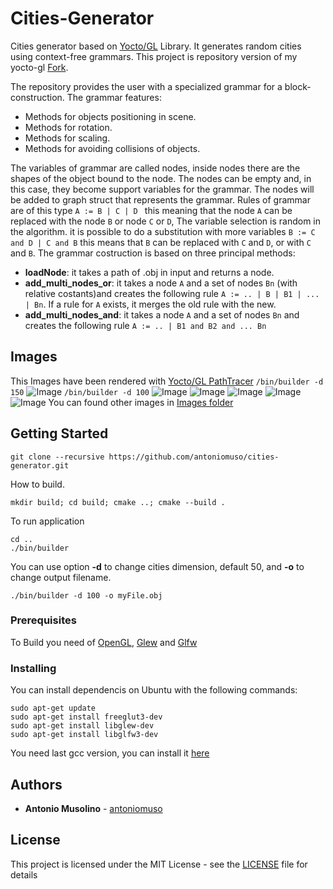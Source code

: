 # Cities-Generator
Cities generator based on [Yocto/GL](https://github.com/xelatihy/yocto-gl) Library. It generates random cities using context-free grammars.
This project is repository version of my yocto-gl [Fork](https://github.com/antoniomuso/yocto-gl).

The repository provides the user with a specialized grammar for a block-construction.
The grammar features:
- Methods for objects positioning in scene.
- Methods for rotation.
- Methods for scaling.
- Methods for avoiding collisions of objects.

The variables of grammar are called nodes, inside nodes there are the shapes of the object bound to the node.
The nodes can be empty and, in this case, they become support variables for the grammar.
The nodes will be added to graph struct that represents the grammar.
Rules of grammar are of this type `A := B | C | D ` this meaning that the node `A` can be replaced with the node `B` or node `C` or `D`, The variable selection is random in the algorithm. it is possible to do a substitution with more variables ` B := C and D | C and B ` this means that `B` can be replaced with `C` and `D`, or with `C` and `B`. 
The grammar costruction is based on three principal methods:
- **loadNode**: it takes a path of .obj in input and returns a node.
- **add_multi_nodes_or**: it takes a node `A` and a set of nodes `Bn` (with relative costants)and creates the following rule `A := .. | B | B1 | ... | Bn`. If a rule for `A` exists, it merges the old rule with the new.
- **add_multi_nodes_and**: it takes a node `A` and a set of nodes `Bn` and creates the following rule `A := .. | B1 and B2 and ... Bn`


## Images
This Images have been rendered with [Yocto/GL PathTracer](https://github.com/xelatihy/yocto-gl/blob/master/apps/ytrace.cpp)
```/bin/builder -d 150```
![Image](Images/image_1920_pixel.jpg)
```/bin/builder -d 100```
![Image](Images/image7.png)
![Image](Images/out1.png)
![Image](Images/out9.png)
![Image](Images/out5.png)
![Image](Images/moon.png)
You can found other images in [Images folder](Images)



## Getting Started
``` shell
git clone --recursive https://github.com/antoniomuso/cities-generator.git
``` 
How to build.
``` shell
mkdir build; cd build; cmake ..; cmake --build .
```
To run application
``` shell
cd ..
./bin/builder
``` 
You can use option **-d** to change cities dimension, default 50, and **-o** to change output filename.
``` shell
./bin/builder -d 100 -o myFile.obj
```

### Prerequisites

To Build you need of [OpenGL](http://freeglut.sourceforge.net/), [Glew](http://glew.sourceforge.net/) and [Glfw](http://www.glfw.org/)

### Installing
You can install dependencis on Ubuntu with the following commands:
``` shell
sudo apt-get update
sudo apt-get install freeglut3-dev
sudo apt-get install libglew-dev
sudo apt-get install libglfw3-dev
```
You need last gcc version, you can install it [here](https://gist.github.com/application2000/73fd6f4bf1be6600a2cf9f56315a2d91)




## Authors

* **Antonio Musolino** - [antoniomuso](https://github.com/antoniomuso)



## License

This project is licensed under the MIT License - see the [LICENSE](LICENSE) file for details
